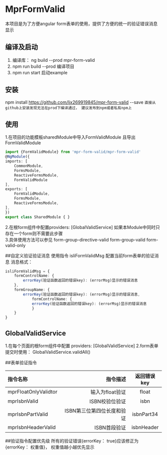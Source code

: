 # MprFormValid

本项目是为了方便angular form表单的使用，提供了方便的统一的验证错误消息显示

## 编译及启动
1. 编译库： ng build --prod mpr-form-valid <br/>
2. npm run build --prod 编译项目 <br/>
3. npm run start  启动example

## 安装
npm install https://github.com/ljx269919845/mpr-form-valid --save
`直接从github上安装发现无法在prod下编译通过， 建议发布到npm或者私有npm上`

## 使用
1.在项目的功能模板sharedModule中导入FormValidModule 且导出 FormValidModule <br/>
```typescript
import {FormValidModule} from 'mpr-form-valid/mpr-form-valid'
@NgModule({
imports: [
    CommonModule,
    FormsModule,
    ReactiveFormsModule,
    FormValidModule
],
exports: [
    FormValidModule,
    FormsModule,
    ReactiveFormsModule,
],
})
export class SharedModule { }
```
2.在根form组件中配置providers: [GlobalValidService] 如果本Module中同时只存在一个form则不需要此步骤 <br/>
3.具体使用方法可以参见 form-group-directive-valid form-group-valid form-valid-only <br/>

##自定义验证验证消息
使用指令 isliFormValidMsg 配置当前form表单的验证消息 
消息格式：
```typescript
isliFormValidMsg = {
    formControlName: {
        errorKey(验证函数返回的错误key): (errorMsg)显示的错误消息
    },
    formGroupName: {
        errorKey(验证函数返回的错误key): (errorMsg)显示的错误消息,
            formControlName: {
            errorKey(验证函数返回的错误key): (errorMsg)显示的错误消息
            }
    }
}
```

## GlobalValidService
1.在每个页面的根form组件中配置 providers: [GlobalValidService]
2.form表单提交时使用： GlobalValidService.validAll()

##表单验证指令

|指令名称                 | 指令描述  | 返回错误key|
| :-------------- | ----------------------------: | :-----------:|
| mprFloatOnlyValidtor | 输入为float验证 | float |
| mprIsbnValid | ISBN校验位验证 | isbn |
| mprIsbnPartValid | ISBN第三位第四位长度和验证 | isbnPart34 |
| mprIsbnHeaderValid | ISBN首段验证 | isbnHeader |

##验证指令配置优先级
所有的验证错误{errorKey： true}应该修正为{errorKey： 权重值}， 权重值越小越优先显示